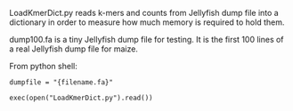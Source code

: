 LoadKmerDict.py reads k-mers and counts from Jellyfish dump file into a dictionary in order to measure how much memory is required to hold them.

dump100.fa is a tiny Jellyfish dump file for testing. It is the first 100 lines of a real Jellyfish dump file for maize.

From python shell:

`dumpfile = "{filename.fa}"`

`exec(open("LoadKmerDict.py").read())`

